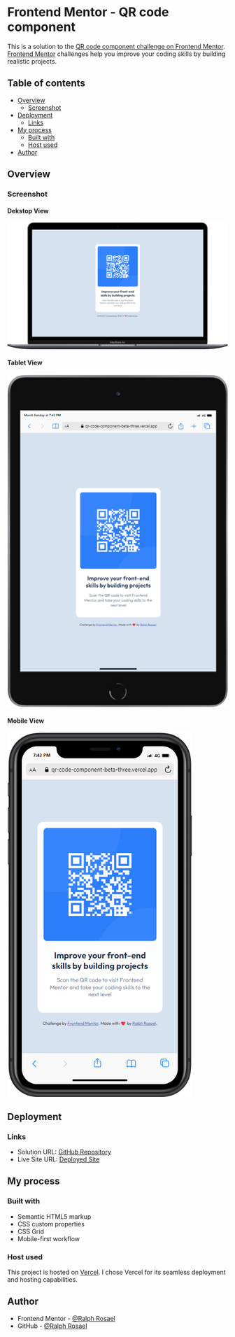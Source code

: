# Frontend Mentor - QR code component

This is a solution to the [QR code component challenge on Frontend Mentor](https://www.frontendmentor.io/challenges/qr-code-component-iux_sIO_H). [Frontend Mentor](https://www.frontendmentor.io) challenges help you improve your coding skills by building realistic projects.

## Table of contents

- [Overview](#overview)
  - [Screenshot](#screenshot)
- [Deployment](#deployment)
  - [Links](#links)
- [My process](#my-process)
  - [Built with](#built-with)
  - [Host used](#host-used)
- [Author](#author)

## Overview

### Screenshot

#### Dekstop View

![project screenshot](images/desktop-view.png)

#### Tablet View

![project screenshot](images/tablet-view.png)

#### Mobile View

![project screenshot](images/mobile-view.png)

## Deployment

### Links

- Solution URL: [GitHub Repository](https://github.com/coder-ralph/QR-code-component)
- Live Site URL: [Deployed Site](https://qr-code-component-beta-three.vercel.app/)

## My process

### Built with

- Semantic HTML5 markup
- CSS custom properties
- CSS Grid
- Mobile-first workflow

### Host used

This project is hosted on [Vercel](https://vercel.com/). I chose Vercel for its seamless deployment and hosting capabilities.

## Author

- Frontend Mentor - [@Ralph Rosael](https://www.frontendmentor.io/profile/coder-ralph)
- GitHub - [@Ralph Rosael](https://github.com/coder-ralph)